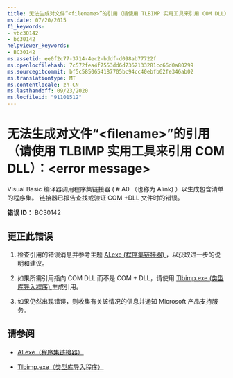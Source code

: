 ```yaml
---
title: 无法生成对文件“<filename>”的引用（请使用 TLBIMP 实用工具来引用 COM DLL）：<error message>
ms.date: 07/20/2015
f1_keywords:
- vbc30142
- bc30142
helpviewer_keywords:
- BC30142
ms.assetid: ee0f2c77-3714-4ec2-bddf-d098ab77722f
ms.openlocfilehash: 7c572fea4f7553dd6d7362133281cc66d0a80299
ms.sourcegitcommit: bf5c5850654187705bc94cc40ebfb62fe346ab02
ms.translationtype: MT
ms.contentlocale: zh-CN
ms.lasthandoff: 09/23/2020
ms.locfileid: "91101512"
---
```

# <a name="unable-to-generate-a-reference-to-file-filename-use-tlbimp-utility-to-reference-com-dlls-error-message"></a>无法生成对文件“\<filename>”的引用（请使用 TLBIMP 实用工具来引用 COM DLL）：\<error message>

Visual Basic 编译器调用程序集链接器 ( # A0 （也称为 Alink) ）以生成包含清单的程序集。 链接器已报告查找或验证 COM +DLL 文件时的错误。  
  
 **错误 ID：** BC30142  
  
## <a name="to-correct-this-error"></a>更正此错误  
  
1. 检查引用的错误消息并参考主题  [Al.exe (程序集链接器) ](../../framework/tools/al-exe-assembly-linker.md) ，以获取进一步的说明和建议。  
  
2. 如果所需引用指向 COM DLL 而不是 COM + DLL，请使用 [Tlbimp.exe (类型库导入程序) ](../../framework/tools/tlbimp-exe-type-library-importer.md) 生成引用。  
  
3. 如果仍然出现错误，则收集有关该情况的信息并通知 Microsoft 产品支持服务。  
  
## <a name="see-also"></a>请参阅

- [Al.exe（程序集链接器）](../../framework/tools/al-exe-assembly-linker.md)

- [Tlbimp.exe（类型库导入程序）](../../framework/tools/tlbimp-exe-type-library-importer.md)
